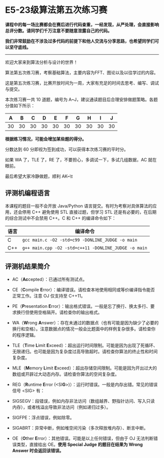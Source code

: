 # E5-23级算法第五次练习赛

**课程中的每一场比赛都会在赛后进行代码查重，一经发现，从严处理，会直接影响总评分数。请同学们千万注意不要随意泄露自己的代码。**

**我们非常鼓励在不涉及过多代码的前提下和他人交流与分享思路，也希望同学们可以坚守底线。**

** **

欢迎大家来到算法分析与设计的世界！

算法第五次练习赛，考察基础算法，主要内容为FFT、图论以及以往学过的内容。

这是第五次练习赛，比赛开放时间为一周，大家有充足的时间去思考、编写、调试与提交。

本次练习赛一共 10 道题，编号为 A~J，建议通读题目后合理安排做题策略。各题分值如下所示：

| A | B | C | D | E | F | G | H | I | J |
| ---- | ---- | ---- | ---- | ---- | ---- | ---- | ---- | ---- | ---- |
| 30 |30 | 30 | 30 | 30 | 30 | 30 | 30 | 30 | 30 |

**根据练习情况，可能会增加某些题的得分。**

分数达到 60 分即视为签到成功，可以获得本次练习赛的平时分。

如果 WA 了，TLE 了，RE 了，不要担心，多调试一下，多试几组数据，AC 就在眼前。

最后希望大家冷静做题，顺利 AK~\t

## 评测机编程语言

本课程的题目一般不会开放 Java/Python 语言提交。有时为考察对具体算法的应用，还会停用 C++ 避免使用 STL 直接过题，但学习 STL 还是有必要的，在后期的综合测试中不会禁用 C++。C 和 C++ 的编译命令如下：

| 语言 | 编译命令 |
| ---- | ---------------------------------------------------- |
| C | `gcc main.c -O2 -std=c99 -DONLINE_JUDGE -o main` |
| C++ | `g++ main.cpp -O2 -std=c++11 -DONLINE_JUDGE -o main` |

## 评测机结果简介

- AC（**Ac**cepted）：已通过所有测试点。

- CE（**C**ompile **E**rror）：编译错误。请检查本地使用相同或等价编译指令能否正常工作。注意 OJ 仅支持至 C++11。

- PE（**P**resentation **E**rror）：输出格式错误。一般是忘了换行、换太多行、要求换行但使用空格隔开。请检查你的输出格式。

- WA（**W**rong **A**nswer）：存在未通过的数据点（也有可能是因为缺少了必要的换行和空格）。注意数据点的情况一般会比题面中的样例复杂很多。请检查你的程序逻辑。

- TLE（**T**ime **L**imit **E**xceed）：超出运行时间限制。可能是因为出现了死循环、无限递归。也可能是因为复杂度过高导致超时。请检查你算法的终止性和时间复杂度。

- MLE（**M**emory **L**imit **E**xceed）：超出存储空间限制。可能是因为开出过大的数组或开辟过大动态内存。请检查你算法的空间复杂度。

- REG（**R**untime **E**rror (<SI**G**>)）：运行时错误。一般是内存出错。常见的错误信号 \<SIG\> 有：

- SIGSEGV：段错误，例如内存非法访问（数组越界、野指针访问、写入只读内存），或者栈溢出导致非法访问（例如递归过多）。

- SIGFPE：浮点错误，例如除零。

- SIGABRT：异常中断，例如堆空间污染（多次释放堆内存）、断言中断。

- OE（**O**ther **E**rror）：其他错误。可能是以上任何错误，但由于 OJ 无法判断错误类型，直接给出 OE。**使用 Special Judge 的题目在结果为 Wrong Answer 时会返回该错误。**
